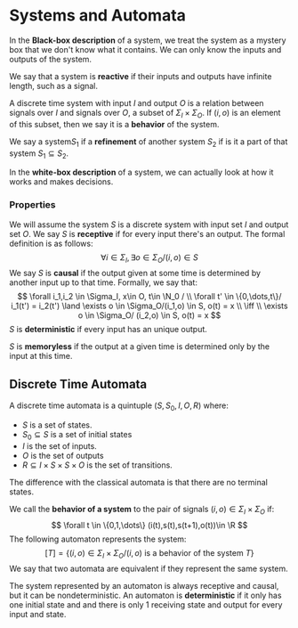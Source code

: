 # Systems and Automata

In the **Black-box description** of a system, we treat the system as a mystery box that we don't know what it contains. We can only know the inputs and outputs of the system.

We say that a system is **reactive** if their inputs and outputs have infinite length, such as a signal.

A discrete time system with input $I$ and output $O$ is a relation between signals over $I$ and signals over $O$, a subset of $\Sigma_I \times \Sigma_O$. If $(i,o)$ is an element of this subset, then we say it is a **behavior** of the system.  

We say a system$S_1$ if a **refinement** of another system $S_2$ if is it a part of that system $S_1 \subseteq S_2$.

In the **white-box description** of a system, we can actually look at how it works and makes decisions. 

### Properties

We will assume the system $S$ is a discrete system with input set $I$ and output set $O$. We say $S$ is **receptive** if for every input there's an output. The formal definition is as follows:
$$
\forall i \in \Sigma_I, \exists o \in \Sigma_O / (i,o) \in S
$$
We say $S$ is **causal** if the output given at some time is determined by another input up to that time. Formally, we say that:
$$
\forall i_1,i_2 \in \Sigma_I, x\in O, t\in \N_0 /
\\
\forall t' \in \{0,\dots,t\}/ i_1(t') = i_2(t') \land \exists o \in \Sigma_O/(i_1,o) \in S, o(t) = x
\\
\iff
\\
\exists o \in \Sigma_O/ (i_2,o) \in S, o(t) = x
$$
$S$ is **deterministic** if every input has an unique output.

$S$ is **memoryless** if the output at a given time is determined only by the input at this time.

## Discrete Time Automata

A discrete time automata is a quintuple $(S,S_0,I,O,R)$ where:

- $S$ is a set of states.
- $S_0 \subseteq S$ is a set of initial states
- $I$ is the set of inputs.
- $O$ is the set of outputs
- $R\subseteq I \times S \times S \times O$ is the set of transitions.

The difference with the classical automata is that there are no terminal states.

We call the **behavior of a system** to the pair of signals $(i,o) \in \Sigma_I \times \Sigma_O$ if:
$$
\forall t \in \{0,1,\dots\} (i(t),s(t),s(t+1),o(t))\in \R
$$
The following automaton represents the system:
$$
[T] = \{(i,o) \in \Sigma_I \times \Sigma_O / (i,o) \text{ is a behavior of the system }T\}
$$
We say that two automata are equivalent if they represent the same system.

The system represented by an automaton is always receptive and causal, but it can be nondeterministic. An automaton is **deterministic** if it only has one initial state and and there is only 1 receiving state and output for every input and state. 